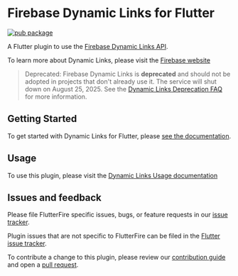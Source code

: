 
# Firebase Dynamic Links for Flutter

[![pub package](https://img.shields.io/pub/v/firebase_dynamic_links.svg)](https://pub.dev/packages/firebase_dynamic_links)

A Flutter plugin to use the [Firebase Dynamic Links API](https://firebase.google.com/docs/dynamic-links/).

To learn more about Dynamic Links, please visit the [Firebase website](https://firebase.google.com/products/dynamic-links)

> Deprecated: Firebase Dynamic Links is **deprecated** and should not be adopted in projects that don't already use it. The service will shut down on August 25, 2025. See the [Dynamic Links Deprecation FAQ](https://firebase.google.com/support/dynamic-links-faq) for more information.

## Getting Started

To get started with Dynamic Links for Flutter, please [see the documentation](https://firebase.google.com/docs/dynamic-links).

## Usage

To use this plugin, please visit the [Dynamic Links Usage documentation](https://firebase.google.com/docs/dynamic-links/flutter/create)

## Issues and feedback

Please file FlutterFire specific issues, bugs, or feature requests in our [issue tracker](https://github.com/firebase/flutterfire/issues/new).

Plugin issues that are not specific to FlutterFire can be filed in the [Flutter issue tracker](https://github.com/flutter/flutter/issues/new).

To contribute a change to this plugin,
please review our [contribution guide](https://github.com/firebase/flutterfire/blob/main/CONTRIBUTING.md)
and open a [pull request](https://github.com/firebase/flutterfire/pulls).
